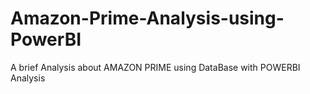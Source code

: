 # Amazon-Prime-Analysis-using-PowerBI
A brief Analysis about AMAZON PRIME using DataBase with POWERBI Analysis
